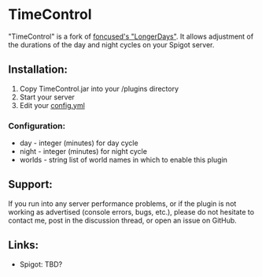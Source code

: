 # TimeControl

"TimeControl" is a fork of [foncused's "LongerDays"](https://github.com/foncused/LongerDays).
It allows adjustment of the durations of the day and night cycles on your Spigot server.

## Installation:

1. Copy TimeControl.jar into your /plugins directory
2. Start your server
3. Edit your [config.yml](src/main/resources/config.yml)

### Configuration:

-   day - integer (minutes) for day cycle
-   night - integer (minutes) for night cycle
-   worlds - string list of world names in which to enable this plugin

## Support:

If you run into any server performance problems, or if the plugin is not working as advertised (console errors, bugs, etc.), please do not hesitate to contact me, post in the discussion thread, or open an issue on GitHub.

## Links:

-   Spigot: TBD?
